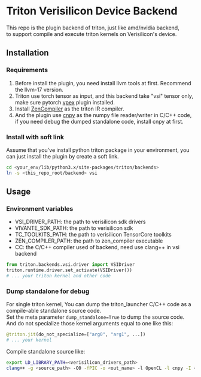 # Triton Verisilicon Device Backend
This repo is the plugin backend of triton, just like amd/nvidia backend,  
to support compile and execute triton kernels on Verisilicon's device.

## Installation
### Requirements
1. Before install the plugin, you need install llvm tools at first. Recommend the llvm-17 version.  
2. Triton use torch tensor as input, and this backend take "vsi" tensor only, make sure pytorch [vpex](https://github.com/VeriSilicon/VPEX) plugin installed.
3. Install [ZenCompiler](https://github.com/VeriSilicon/ZenCompiler.git) as the triton IR compiler.
4. And the plugin use [cnpy](https://github.com/rogersce/cnpy) as the numpy file reader/writer in C/C++ code, if you need debug the dumped standalone code, install cnpy at first.

### Install with soft link
Assume that you've install python triton package in your environment, you can just install the plugin by create a soft link.  
``` bash
cd <your_env/lib/python3.x/site-packages/triton/backends>
ln -s <this_repo_root/backend> vsi
```

## Usage
### Environment variables
- VSI_DRIVER_PATH: the path to verisilicon sdk drivers
- VIVANTE_SDK_PATH: the path to verisilicon sdk
- TC_TOOLKITS_PATH: the path to verisilicon TensorCore toolkits 
- ZEN_COMPILER_PATH: the path to zen_compiler executable
- CC: the C/C++ compiler used of backend, need use clang++ in vsi backend
``` python
from triton.backends.vsi.driver import VSIDriver
triton.runtime.driver.set_activate(VSIDriver())
# ... your triton kernel and other code
```

### Dump standalone for debug
For single triton kernel, You can dump the triton_launcher C/C++ code as a compile-able standalone source code.  
Set the meta parameter `dump_standalone=True` to dump the source code.
And do not specialize those kernel arguments equal to one like this:
``` python
@triton.jit(do_not_specialize=["arg0", "arg1", ...])
# ... your kernel
```

Compile standalone source like:  
``` bash
export LD_LIBRARY_PATH=<verisilicon_drivers_path>
clang++ -g <source_path> -O0 -fPIC -o <out_name> -l OpenCL -l cnpy -I <verisilicon_herders_path>
```
